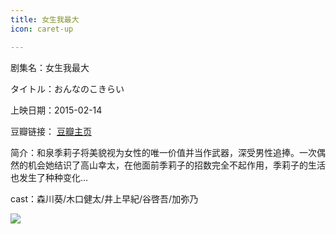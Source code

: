 ```yaml
---
title: 女生我最大
icon: caret-up

---
```


剧集名：女生我最大

タイトル：おんなのこきらい

上映日期：2015-02-14

豆瓣链接： [豆瓣主页](https://movie.douban.com/subject/26280887/)

简介：和泉季莉子将美貌视为女性的唯一价值并当作武器，深受男性追捧。一次偶然的机会她结识了高山幸太，在他面前季莉子的招数完全不起作用，季莉子的生活也发生了种种变化…

cast：森川葵/木口健太/井上早紀/谷啓吾/加弥乃

![](https://listpic.tsgsanjiao.com/movie/2015/2015nswzd.jpg)